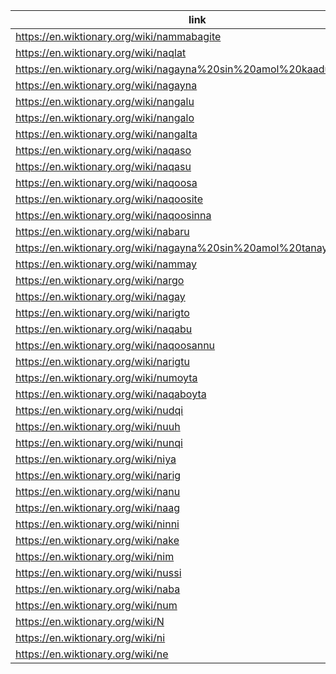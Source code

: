 |link|
|----|
|https://en.wiktionary.org/wiki/nammabagite|
|https://en.wiktionary.org/wiki/naqlat|
|https://en.wiktionary.org/wiki/nagayna%20sin%20amol%20kaadu%20tanay|
|https://en.wiktionary.org/wiki/nagayna|
|https://en.wiktionary.org/wiki/nangalu|
|https://en.wiktionary.org/wiki/nangalo|
|https://en.wiktionary.org/wiki/nangalta|
|https://en.wiktionary.org/wiki/naqaso|
|https://en.wiktionary.org/wiki/naqasu|
|https://en.wiktionary.org/wiki/naqoosa|
|https://en.wiktionary.org/wiki/naqoosite|
|https://en.wiktionary.org/wiki/naqoosinna|
|https://en.wiktionary.org/wiki/nabaru|
|https://en.wiktionary.org/wiki/nagayna%20sin%20amol%20tanay|
|https://en.wiktionary.org/wiki/nammay|
|https://en.wiktionary.org/wiki/nargo|
|https://en.wiktionary.org/wiki/nagay|
|https://en.wiktionary.org/wiki/narigto|
|https://en.wiktionary.org/wiki/naqabu|
|https://en.wiktionary.org/wiki/naqoosannu|
|https://en.wiktionary.org/wiki/narigtu|
|https://en.wiktionary.org/wiki/numoyta|
|https://en.wiktionary.org/wiki/naqaboyta|
|https://en.wiktionary.org/wiki/nudqi|
|https://en.wiktionary.org/wiki/nuuh|
|https://en.wiktionary.org/wiki/nunqi|
|https://en.wiktionary.org/wiki/niya|
|https://en.wiktionary.org/wiki/narig|
|https://en.wiktionary.org/wiki/nanu|
|https://en.wiktionary.org/wiki/naag|
|https://en.wiktionary.org/wiki/ninni|
|https://en.wiktionary.org/wiki/nake|
|https://en.wiktionary.org/wiki/nim|
|https://en.wiktionary.org/wiki/nussi|
|https://en.wiktionary.org/wiki/naba|
|https://en.wiktionary.org/wiki/num|
|https://en.wiktionary.org/wiki/N|
|https://en.wiktionary.org/wiki/ni|
|https://en.wiktionary.org/wiki/ne|
